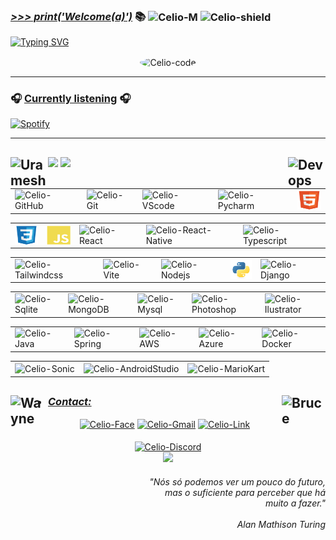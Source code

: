 ### <i> <font color="blue"> [>>> print('Welcome(a)')](https://www.udemy.com/pt/) </font> </i> 📚 <img align="center" alt="Celio-M" height="50" width="50" src="https://user-images.githubusercontent.com/210965/90380868-888d2100-e074-11ea-8f1f-2920212eb45c.gif"> <img align="center" alt="Celio-shield" height="30" width="30" src="https://user-images.githubusercontent.com/66346161/123515458-16826100-d6b5-11eb-8d41-f02bf6281c0c.png">

[![Typing SVG](https://readme-typing-svg.demolab.com?font=Fira+Code&duration=4000&pause=1500&color=4EAAF7&center=true&vCenter=true&width=1000&height=20&lines=Ol%C3%A1%2C+meu+nome+%C3%A9+Celio+Amaral;Sou+graduado+em+Sistemas+de+Informa%C3%A7%C3%A3o;Apaixonado+por+tecnologia+e+inova%C3%A7%C3%A3o)](https://git.io/typing-svg)
<div align="center">
  <img align="center" alt="Celio-code" height="150" widith= "150" style="border-radius: 50%;" src="https://github.com/rajaprerak/rajaprerak/blob/master/developer.gif">
</div>

----

### 🎧 [Currently listening](https://open.spotify.com/user/31jjp6p5x7jvk74kttubrbj66oim) 🎧

[![Spotify](https://novatorem-git-main-celioamaral.vercel.app/api/spotify)](https://open.spotify.com/user/31jjp6p5x7jvk74kttubrbj66oim)

----
## <img align="left" alt="Urameshi" height="50" width="60" src="https://user-images.githubusercontent.com/60412419/76780158-5016ad80-678b-11ea-9e24-789b96ac71ad.gif"> <img align="right" alt="Devops" height="50" width="60" src="https://user-images.githubusercontent.com/85323953/189705648-ba4e073c-caa9-43ae-a31c-107f29228f3a.png">
##

<div>
  <img height="160em" src="https://github-readme-stats-sigma-seven.vercel.app/api?username=CelioAmaral&hide=&show_icons=true&theme=monokaivibrant&count_private=true"/>
  <img height="160em" src="https://github-readme-stats-git-masterrstaa-rickstaa.vercel.app/api/top-langs/?username=CelioAmaral&hide_progress=true&langs_count=8&theme=monokaivibrant"/>
</div>

<table align="center"><br>
  <tr>
    <td><img align="center" alt="Celio-GitHub" height="30" width="40" src="https://cdn.jsdelivr.net/gh/devicons/devicon/icons/github/github-original.svg"></td>
    <td><img align="center" alt="Celio-Git" height="30" width="40" src="https://cdn.jsdelivr.net/gh/devicons/devicon/icons/git/git-original.svg"></td>
    <td><img align="center" alt="Celio-VScode" height="30" width="40" src="https://cdn.jsdelivr.net/gh/devicons/devicon/icons/vscode/vscode-original.svg"></td>
    <td><img align="center" alt="Celio-Pycharm" height="30" width="40" src="https://cdn.jsdelivr.net/gh/devicons/devicon/icons/pycharm/pycharm-original.svg"></td>
    <td><img align="center" alt="Celio-HTML" height="30" width="40" src="https://raw.githubusercontent.com/devicons/devicon/master/icons/html5/html5-original.svg"></td>
  </tr>
</table>

<table align="center">
  <tr>
    <td><img align="center" alt="Celio-CSS" height="30" width="40" src="https://raw.githubusercontent.com/devicons/devicon/master/icons/css3/css3-original.svg"></td>
    <td><img align="center" alt="Celio-Js" height="30" width="40" src="https://raw.githubusercontent.com/devicons/devicon/master/icons/javascript/javascript-plain.svg"></td>
    <td><img align="center" alt="Celio-React" height="30" width="40" src="https://cdn.jsdelivr.net/gh/devicons/devicon/icons/react/react-original-wordmark.svg"></td>
    <td><img align="center" alt="Celio-React-Native" height="30" width="30" src="https://ih1.redbubble.net/image.1461225025.4684/ur,pin_large_front,square,600x600.jpg"></td>
    <td><img align="center" alt="Celio-Typescript" height="30" width="40" src="https://cdn.jsdelivr.net/gh/devicons/devicon/icons/typescript/typescript-original.svg"></td>
  </tr>
</table>

<table align="center">
  <tr>
    <td><img align="center" alt="Celio-Tailwindcss" height="30" width="40" src="https://cdn.jsdelivr.net/gh/devicons/devicon/icons/tailwindcss/tailwindcss-plain.svg"></td>
    <td><img align="center" alt="Celio-Vite" height="30" width="40" src="https://www.svgrepo.com/show/374167/vite.svg"></td>
    <td><img align="center" alt="Celio-Nodejs" height="30" width="40" src="https://cdn.jsdelivr.net/gh/devicons/devicon/icons/nodejs/nodejs-original.svg"></td>
    <td><img align="center" alt="Celio-Python" height="30" width="40" src="https://raw.githubusercontent.com/devicons/devicon/master/icons/python/python-original.svg"></td>
    <td><img align="center" alt="Celio-Django" height="50" width="60" src="https://cdn.jsdelivr.net/gh/devicons/devicon/icons/django/django-plain-wordmark.svg"></td>
  </tr>
</table>

<table align="center">
  <tr>
    <td><img align="center" alt="Celio-Sqlite" height="50" width="60" src="https://cdn.jsdelivr.net/gh/devicons/devicon/icons/sqlite/sqlite-original-wordmark.svg"></td>
    <td><img align="center" alt="Celio-MongoDB" height="40" width="40" src="https://cdn.jsdelivr.net/gh/devicons/devicon/icons/mongodb/mongodb-original-wordmark.svg"></td>
    <td><img align="center" alt="Celio-Mysql" height="50" width="60" src="https://cdn.jsdelivr.net/gh/devicons/devicon/icons/mysql/mysql-original-wordmark.svg"></td>
    <td><img align="center" alt="Celio-Photoshop" height="30" width="40" src="https://cdn.jsdelivr.net/gh/devicons/devicon/icons/photoshop/photoshop-plain.svg"></td>
    <td><img align="center" alt="Celio-Ilustrator" height="30" width="40" src="https://cdn.jsdelivr.net/gh/devicons/devicon/icons/illustrator/illustrator-plain.svg"></td>
  </tr>
</table>

<table align="center">
  <tr>
    <td><img align="center" alt="Celio-Java" height="40" width="40" src="https://cdn.jsdelivr.net/gh/devicons/devicon/icons/java/java-original-wordmark.svg"></td>
    <td><img align="center" alt="Celio-Spring" height="40" width="40" src="https://cdn.jsdelivr.net/gh/devicons/devicon/icons/spring/spring-original-wordmark.svg"></td>
    <td><img align="center" alt="Celio-AWS" height="40" width="40" src="https://cdn.iconscout.com/icon/free/png-256/free-aws-1869025-1583149.png"></td>
    <td><img align="center" alt="Celio-Azure" height="60" width="60" src="https://cdn.jsdelivr.net/gh/devicons/devicon/icons/azure/azure-original-wordmark.svg"></td>
    <td><img align="center" alt="Celio-Docker" height="40" width="40" src="https://cdn.jsdelivr.net/gh/devicons/devicon/icons/docker/docker-original-wordmark.svg"></td>
  </tr>
</table>

<table align="center">
  <tr>
    <td><img align="center" alt="Celio-Sonic" height="40" width="40" src="https://camo.githubusercontent.com/8560f512fee137ae2b22da61a48bfdbef617f3dc4eaa33dfce17fcfcc9df7ee6/68747470733a2f2f6e6f746261642e736f6674776172652f696d672f736f6e69635f6c6f676f2e676966"></td>
    <td><img align="center" alt="Celio-AndroidStudio" height="40" width="40" src="https://cdn.jsdelivr.net/gh/devicons/devicon/icons/androidstudio/androidstudio-original.svg"></td>
    <td><img align="center" alt="Celio-MarioKart" height="40" width="40" src="https://camo.githubusercontent.com/cb8de9fff29c2c2818367ab2c6a71db736aa519da843343aad2884647fc79d64/68747470733a2f2f692e696d6775722e636f6d2f3534674f3072772e676966"></td>
  </tr>
</table>

## <img align="left" alt="Wayne" height="60" width="60" src="https://avatars.githubusercontent.com/u/3408641?v=4"> <img align="right" alt="Bruce" height="60" width="70" src="https://camo.githubusercontent.com/51e324d6ac751d95629f4d7ac2e182ec143c420e46d043b7f6bfbec450c6ebc6/687474703a2f2f312e62702e626c6f6773706f742e636f6d2f2d7a306c5870754b4f5158512f55465a452d506a674950492f414141414141414144724d2f48727a54627a6e535946492f73313630302f66616d6f75732d636172746f6f6e2d6368617261637465722d6261746d616e2e6a7067">
##
- ### <i> [Contact:](https://www.linkedin.com/in/celioamaral20) </i>
<div align="center">
  <a href="https://www.facebook.com/CelioSilvaiD" target="_blank"><img align="center" alt="Celio-Face" height="30" width="90" src="https://img.shields.io/badge/Facebook-1877F2?style=flat&logo=facebook&logoColor=white" target="_blank"></a> 
  <a href = "mailto:celiosilvaibf@gmail.com"><img align="center" alt="Celio-Gmail" height="30" width="90" src="https://img.shields.io/badge/-Gmail-%23333?style=flat&logo=gmail&logoColor=white" target="_blank"></a>
  <a href="https://www.linkedin.com/in/celioamaral20" target="_blank"><img align="center" alt="Celio-Link" height="30" width="90" src="https://img.shields.io/badge/-LinkedIn-%230077B5?style=flat&logo=linkedin&logoColor=white" target="_blank"></a> 
</div><br>
<div align="center">
  <a href="https://discord.com/channels/Celio_Amaral#6779" target="_blank"><img align="center" alt="Celio-Discord" height="30" width="90" src="https://img.shields.io/badge/Discord-%237289DA.svg?logo=discord&logoColor=white" target="_blank"></a>
</div>
<div align="center">
  <img height="100em" src="https://upload.wikimedia.org/wikipedia/commons/thumb/d/df/Dueling_lightsabers.svg/640px-Dueling_lightsabers.svg.png"/>
</div>
<h6 align="right"> 
"Nós só podemos ver um pouco do futuro,<br>
mas o suficiente para perceber que há<br>
muito a fazer."<br>
<br>
Alan Mathison Turing
</h6>
